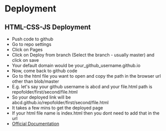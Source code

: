 # Deployment

## HTML-CSS-JS Deployment
- Push code to github
- Go to repo settings
- Click on Pages
- Click on Deploy from branch (Select the branch - usually master) and click on save
- Your default domain would be your_github_username.github.io
- Now, come back to github code
- Go to the html file you want to open and copy the path in the browser url other than blob/master
- E.g. let's say your github username is abcd and your file.html path is repofolder/first/second/file.html
- So your deployed link will be abcd.github.io/repofolder/first/second/file.html
- It takes a few mins to get the deployed page
- If your html file name is index.html then you dont need to add that in the url
- [Official Documentation](https://pages.github.com/)